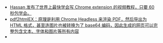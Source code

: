- [Hassan 发布了世界上最快学会写 Chrome extension 的视频教程，只要 60 秒包学会。](https://x.com/LinearUncle/status/1858535827913294228)
- [pdf2htmlEX：原理是利用 Chrome Headless 来渲染 PDF，然后导出为 HTML 格式，甚至连图片也被转换为了 base64 编码，因此生成的网页可以完整包含文本、字体和图片等所有内容](https://x.com/seclink/status/1858480280191004903)
-
